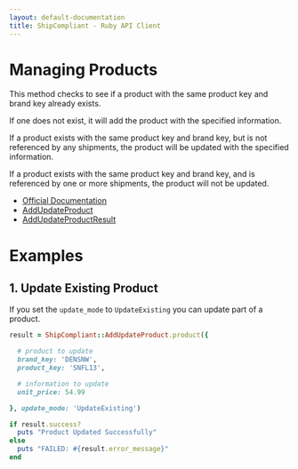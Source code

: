 ```yaml
---
layout: default-documentation
title: ShipCompliant - Ruby API Client
---
```


# Managing Products

This method checks to see if a product with the same product key and brand key
already exists.

If one does not exist, it will add the product with the specified information.

If a product exists with the same product key and brand key, but is not
referenced by any shipments, the product will be updated with the specified
information.

If a product exists with the same product key and brand key, and is referenced
by one or more shipments, the product will not be updated.


- [Official Documentation][official_docs]
- [AddUpdateProduct][add_update_order_class]
- [AddUpdateProductResult][add_update_order_result_class]

# Examples

## 1. Update Existing Product

If you set the `update_mode` to `UpdateExisting` you can update part of a
product.

```ruby
result = ShipCompliant::AddUpdateProduct.product({

  # product to update
  brand_key: 'DENSNW',
  product_key: 'SNFL13',

  # information to update
  unit_price: 54.99

}, update_mode: 'UpdateExisting')

if result.success?
  puts "Product Updated Successfully"
else
  puts "FAILED: #{result.error_message}"
end
```

[official_docs]: https://shipcompliant.desk.com/customer/portal/articles/1451989-api-addupdateproduct-?b_id=2759
[add_update_order_class]: ../rdoc/classes/ShipCompliant/AddUpdateProduct.html
[add_update_order_result_class]: ../rdoc/classes/ShipCompliant/AddUpdateProductResult.html
